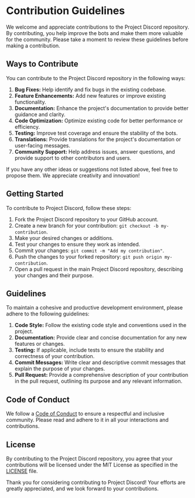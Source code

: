 # Contribution Guidelines

We welcome and appreciate contributions to the Project Discord repository. By contributing, you help improve the bots and make them more valuable for the community. Please take a moment to review these guidelines before making a contribution.

## Ways to Contribute

You can contribute to the Project Discord repository in the following ways:

1. **Bug Fixes:** Help identify and fix bugs in the existing codebase.
2. **Feature Enhancements:** Add new features or improve existing functionality.
3. **Documentation:** Enhance the project's documentation to provide better guidance and clarity.
4. **Code Optimization:** Optimize existing code for better performance or efficiency.
5. **Testing:** Improve test coverage and ensure the stability of the bots.
6. **Translations:** Provide translations for the project's documentation or user-facing messages.
7. **Community Support:** Help address issues, answer questions, and provide support to other contributors and users.

If you have any other ideas or suggestions not listed above, feel free to propose them. We appreciate creativity and innovation!

## Getting Started

To contribute to Project Discord, follow these steps:

1. Fork the Project Discord repository to your GitHub account.
2. Create a new branch for your contribution: `git checkout -b my-contribution`.
3. Make your desired changes or additions.
4. Test your changes to ensure they work as intended.
5. Commit your changes: `git commit -m "Add my contribution"`.
6. Push the changes to your forked repository: `git push origin my-contribution`.
7. Open a pull request in the main Project Discord repository, describing your changes and their purpose.

## Guidelines

To maintain a cohesive and productive development environment, please adhere to the following guidelines:

1. **Code Style:** Follow the existing code style and conventions used in the project.
2. **Documentation:** Provide clear and concise documentation for any new features or changes.
3. **Testing:** If applicable, include tests to ensure the stability and correctness of your contribution.
4. **Commit Messages:** Write clear and descriptive commit messages that explain the purpose of your changes.
5. **Pull Request:** Provide a comprehensive description of your contribution in the pull request, outlining its purpose and any relevant information.

## Code of Conduct

We follow a [Code of Conduct](./CODE_OF_CONDUCT.md) to ensure a respectful and inclusive community. Please read and adhere to it in all your interactions and contributions.

## License

By contributing to the Project Discord repository, you agree that your contributions will be licensed under the MIT License as specified in the [LICENSE](./LICENSE) file.

Thank you for considering contributing to Project Discord! Your efforts are greatly appreciated, and we look forward to your contributions.
